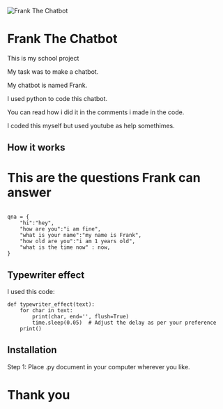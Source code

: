 ![Frank The Chatbot](https://nordvpn.com/wp-content/uploads/blog-social-what-is-chatbot-1200x628-1.png)

# Frank The Chatbot

This is my school project

My task was to make a chatbot.

My chatbot is named Frank.

I used python to code this chatbot.

You can read how i did it in the comments i made in the code.

I coded this myself but used youtube as help somethimes.

## How it works
# This are the questions Frank can answer

```

qna = {
    "hi":"hey",
    "how are you":"i am fine",
    "what is your name":"my name is Frank",
    "how old are you":"i am 1 years old",
    "what is the time now" : now,
}
```
## Typewriter effect

I used this code: 

```
def typewriter_effect(text):
    for char in text:
        print(char, end='', flush=True)
        time.sleep(0.05)  # Adjust the delay as per your preference
    print()
```

## Installation

Step 1: Place .py document in your computer wherever you like.


# Thank you
